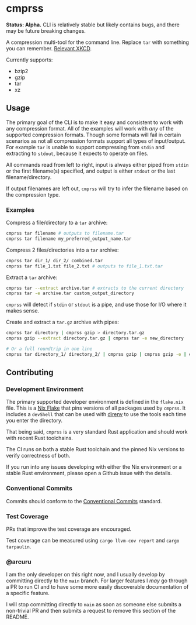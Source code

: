 # cmprss

**Status: Alpha.**
CLI is relatively stable but likely contains bugs, and there may be future breaking changes.

A compression multi-tool for the command line.
Replace `tar` with something you can remember.
[Relevant XKCD](https://xkcd.com/1168/).

Currently supports:

- bzip2
- gzip
- tar
- xz

## Usage

The primary goal of the CLI is to make it easy and consistent to work with any compression format.
All of the examples will work with _any_ of the supported compression formats.
Though some formats will fail in certain scenarios as not all compression formats support all types of input/output.
For example `tar` is unable to support compressing from `stdin` and extracting to `stdout`, because it expects to operate on files.

All commands read from left to right, input is always either piped from `stdin` or the first filename(s) specified, and output is either `stdout` or the last filename/directory.

If output filenames are left out, `cmprss` will try to infer the filename based on the compression type.

### Examples

Compress a file/directory to a `tar` archive:

```bash
cmprss tar filename # outputs to filename.tar
cmprss tar filename my_preferred_output_name.tar
```

Compress 2 files/directories into a `tar` archive:

```bash
cmprss tar dir_1/ dir_2/ combined.tar
cmprss tar file_1.txt file_2.txt # outputs to file_1.txt.tar
```

Extract a `tar` archive:

```bash
cmprss tar --extract archive.tar # extracts to the current directory
cmprss tar -e archive.tar custom_output_directory
```

`cmprss` will detect if `stdin` or `stdout` is a pipe, and use those for I/O where it makes sense.

Create and extract a `tar.gz` archive with pipes:

```bash
cmprss tar directory | cmprss gzip > directory.tar.gz
cmprss gzip --extract directory.tar.gz | cmprss tar -e new_directory

# Or a full roundtrip in one line
cmprss tar directory_1/ directory_2/ | cmprss gzip | cmprss gzip -e | cmprss tar -e new_directory
```

## Contributing

### Development Environment

The primary supported developer environment is defined in the `flake.nix` file.
This is a [Nix Flake](https://nixos.wiki/wiki/Flakes) that pins versions of all packages used by `cmprss`.
It includes a `devShell` that can be used with [direnv](https://direnv.net/) to use the tools each time you enter the directory.

That being said, `cmprss` is a very standard Rust application and should work with recent Rust toolchains.

The CI runs on both a stable Rust toolchain and the pinned Nix versions to verify correctness of both.

If you run into any issues developing with either the Nix environment or a stable Rust environment, please open a Github issue with the details.

### Conventional Commits

Commits should conform to the [Conventional Commits](https://www.conventionalcommits.org/en/v1.0.0/) standard.

### Test Coverage

PRs that improve the test coverage are encouraged.

Test coverage can be measured using `cargo llvm-cov report` and `cargo tarpaulin`.

### @arcuru

I am the only developer on this right now, and I usually develop by committing directly to the `main` branch.
For larger features I _may_ go through a PR to run CI and to have some more easily discoverable documentation of a specific feature.

I will stop committing directly to `main` as soon as someone else submits a non-trivial PR and then submits a request to remove this section of the README.

